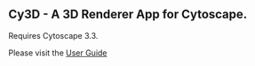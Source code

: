## Cy3D - A 3D Renderer App for Cytoscape.

Requires Cytoscape 3.3.

Please visit the [User Guide](http://cy3d.readthedocs.io)
